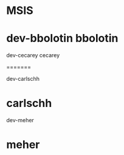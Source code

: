 # MSIS
dev-bbolotin
bbolotin
=======
dev-cecarey
cecarey

=======

dev-carlschh

carlschh
=======
dev-meher

meher 
=======

